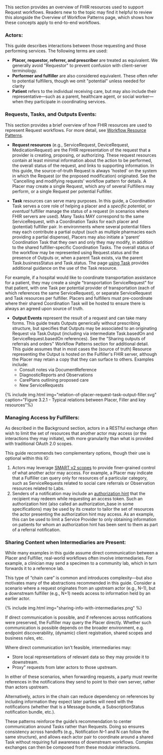 This section provides an overview of FHIR resources used to support Request workflows. Readers new to the topic may find it helpful to review this alongside the Overview of Workflow Patterns page, which shows how these concepts apply to end-to-end workflows. 

### Actors:

This guide describes interactions between those requesting and those performing services. The following terms are used:

* **Placer, requestor, referrer, and prescriber** are treated as equivalent. We generally avoid "Requestor" to prevent confusion with client-server terminology.
* **Performer and fulfiller** are also considered equivalent. These often refer to potential fulfillers, though we omit "potential" unless needed for clarity
* **Patient** refers to the individual receiving care, but may also include their representative—such as a parent, healthcare agent, or social worker—when they participate in coordinating services.

### Requests, Tasks, and Outputs Events:
This section provides a brief overview of how FHIR resources are used to represent Request workflows. For more detail, see [Workflow Resource Patterns](https://www.hl7.org/fhir/workflow.html#respatterns). 

* **Request resources** (e.g., ServiceRequest, DeviceRequest, MedicationRequest) are the FHIR representation of the request that a provider is creating, proposing, or authorizing. These request resources contain at least minimal information about the action to be performed, the overall status of the request, and links to supporting information. In this guide, the source-of-truth Request is always 'hosted' on the system in which the Request (or the proposed modification) originated. See the 'Cancelling and modifying requests' workflow pattern for details. A Placer may create a single Request, which any of several Fulfillers may perform, or a single Request per potential Fulfiller.
  
* **Task** resources can serve many purposes. In this guide, a Coordination Task serves a core role of helping a placer and a _specific_ *potential*, or *eventual* fulfiller manage the status of a request (in scenarios where FHIR servers are used). Many Tasks MAY correspond to the same ServiceRequest, with a Coordination Tasks for each placer and (potential) fulfiller pair. In environments where several potential fillers may each contribute a partial output (such as multiple pharmacies each providing a partial dispense), Placers may also initiate a 'parent' Coordination Task that they own and only they may modify, in addition to the shared fulfiller-specific Coordination Tasks. The overall status of the workflow may be represented using Request.status and the presence of Outputs or, when a parent Task exists, via the parent Task.businessStatus and Task.status. The page [using Task](using-task.html) provides additional guidance on the use of the Task resource.

For example, if a hospital would like to coordinate transportation assistance for a patient, they may create a single "transportation ServiceRequest" for that patient, with one Task per potential provider of transportation (each of which references the same ServiceRequest), or separate ServiceRequest and Task resources per fulfiller. Placers and fulfillers must pre-coordinate where their shared Coordination Task will be hosted to ensure there is always an agreed upon source of truth. 

* **Output Events** represent the result of a request and can take many forms. This guide treats Outputs generically without prescribing structure, but specifies that Outputs may be associated to an originating Request via Task.Output (including via intermediate Task.basedOn and ServiceRequest.basedOn references). See the "Sharing outputs of referrals and orders" Workflow Patterns section for additional detail. This guide assumes that in most cases the (source of truth) Resource representing the Output is hosted on the Fulfiller's FHIR server, although the Placer may retain a copy that they can surface to others. 
Examples include:
    * Consult notes via DocumentReference
    * DiagnosticReports and Observations
    * CarePlans outlining proposed care
    * New ServiceRequests
 
{% include img.html img="relation-of-placer-request-task-output-filler.svg" caption="Figure 3.2.1 - Typical relations between Placer, Filler and key resources"%}


### Managing Access by Fulfillers:

As described in the Background section, actors in a RESTful exchange often wish to limit the set of resources that another actor may access (or the interactions they may initiate), with more granularity than what is provided with traditional OAuth 2.0 scopes. 

This guide recommends two complementary options, though their use is optional within this IG:

1. Actors may leverage [SMART v2 scopes](https://hl7.org/fhir/smart-app-launch/) to provide finer-grained control of what another actor may access. For example, a Placer may indicate that a Fulfiller can query only for resources of a particular category, such as ServiceRequests related to social care referrals or Observation resources related to Labs.
2. Senders of a notification may include an [authorization hint](https://build.fhir.org/ig/HL7/fhir-subscription-backport-ig/StructureDefinition-notification-authorization-hint.html) that the recipient may redeem while requesting an access token. Such an authorization hint (also called an authorization_base in some specifications) may be used by its creator to tailor the set of resources the actor presenting the authorization hint may access. As an example, this can be used to limit a Service Provider to only obtaining information on patients for whom an authorization hint has been sent to them as part of a referral notification.  

### Sharing Content when Intermediaries are Present:

While many examples in this guide assume direct communication between a Placer and Fulfiller, real-world workflows often involve intermediaries. For example, a clinician may send a specimen to a community lab, which in turn forwards it to a reference lab.

This type of “chain care” is common and introduces complexity—but also motivates many of the abstractions recommended in this guide. Consider a scenario where a request originates from an upstream actor (e.g., N–1), but a downstream fulfiller (e.g., N+1) needs access to information held by an earlier actor.

{% include img.html img="sharing-info-with-intermediaries.png" %}

If direct communication is possible, and if references across notifications were preserved, the Fulfiller may query the Placer directly. Whether such communication is possible depends on the broader environment, e.g. endpoint discoverability, (dynamic) client registration, shared scopes and business rules, etc.

Where direct communication isn't feasible, intermediaries may:
* Store local representations of relevant data so they may provide it to downstream.
* Proxy" requests from later actors to those upstream.

In either of these scenarios, when forwarding requests, a party must rewrite references in the notifications they send to point to their own server, rather than actors upstream.

Alternatively, actors in the chain can reduce dependency on references by including information they expect later parties will need with the notifications (whether that is a Message bundle, a SubscriptionStatus notification bundle, etc.).

These patterns reinforce the guide’s recommendation to center communication around Tasks rather than Requests. Doing so ensures consistency across handoffs (e.g., Notification N–1 and N can follow the same structure), and allows each actor pair to coordinate around a shared Task without requiring full awareness of downstream workflows. Complex exchanges can then be composed from these modular interactions.
